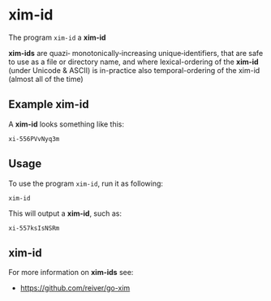 # xim-id

The program `xim-id` a **xim-id**

**xim-ids** are
quazi‐ monotonically‐increasing unique‐identifiers,
that are safe to use as a file or directory name,
and where lexical-ordering of the **xim-id** (under Unicode & ASCII) is in-practice also temporal-ordering of the xim-id (almost all of the time)

## Example xim-id

A **xim-id** looks something like this:
```
xi-556PVvNyq3m
```

## Usage
To use the program `xim-id`, run it as following:
```
xim-id
```

This will output a **xim-id**, such as:
```
xi-557ksIsNSRm
```

## xim-id

For more information on **xim-ids** see:

* https://github.com/reiver/go-xim
